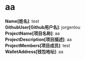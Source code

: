 # aa

**Name[姓名]**: test  
**GithubUser[Github用户名]**: jorgenlou  
**ProjectName[项目名称]**: aa  
**ProjectDescription[项目描述]**: aa  
**ProjectMembers[项目成员]**: test  
**WalletAddress[钱包地址]**: aa
